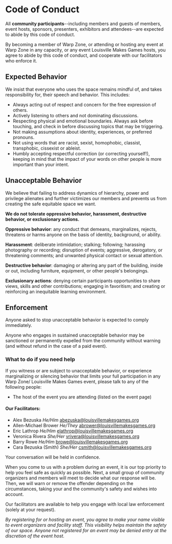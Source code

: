 # Code of Conduct

All **community participants**--including members and guests of members, event hosts, sponsors, presenters, exhibitors and attendees--are expected to abide by this code of conduct.

By becoming a member of Warp Zone, or attending or hosting any event at Warp Zone in any capacity, or any event Louisville Makes Games hosts, you agree to abide by this code of conduct, and cooperate with our facilitators who enforce it.

## Expected Behavior

We insist that everyone who uses the space remains mindful of, and takes responsibility for, their speech and behavior. This includes:

- Always acting out of respect and concern for the free expression of others.
- Actively listening to others and not dominating discussions.
- Respecting physical and emotional boundaries. Always ask before touching, and check in before discussing topics that may be triggering.
- Not making assumptions about identity, experiences, or preferred pronouns.
- Not using words that are racist, sexist, homophobic, classist, transphobic, cissexist or ableist.
- Humbly accepting respectful correction (or correcting yourself!), keeping in mind that the impact of your words on other people is more important than your intent.

## Unacceptable Behavior

We believe that failing to address dynamics of hierarchy, power and privilege alienates and further victimizes our members and prevents us from creating the safe equitable space we want.

**We do not tolerate oppressive behavior, harassment, destructive behavior, or exclusionary actions.**

**Oppressive behavior**: any conduct that demeans, marginalizes, rejects, threatens or harms anyone on the basis of identity, background, or ability.

**Harassment**: deliberate intimidation; stalking; following; harassing photography or recording; disruption of events; aggressive, derogatory, or threatening comments; and unwanted physical contact or sexual attention.

**Destructive behavior**: damaging or altering any part of the building, inside or out, including furniture, equipment, or other people's belongings.

**Exclusionary actions**: denying certain participants opportunities to share views, skills and other contributions; engaging in favoritism; and creating or reinforcing an inequitable learning environment.

## Enforcement

Anyone‭ ‬asked‭ ‬to‭ ‬stop‭ ‬unacceptable‭ ‬behavior‭ ‬is‭ ‬expected‭ ‬to‭ ‬comply‭ ‬immediately.

Anyone who engages in sustained ‬unacceptable behavior may be sanctioned ‬or‭ ‬permanent‭ly ‬expelled‭ ‬from‭ ‬the‭ ‬community‭ ‬without‭ ‬warning‭ (‬and‭ ‬without‭ ‬refund‭ ‬in‭ ‬the‭ ‬case‭ ‬of‭ ‬a‭ ‬paid‭ ‬event‭)‬.

### What to do if you need help

If you witness or are subject to unacceptable behavior, or experience marginalizing or silencing behavior that limits your full participation in any Warp Zone/ Louisville Makes Games event, please talk to any of the following people:


*   The host of the event you are attending (listed on the event page)
#### Our Facilitators:
*   Alex Bezuska  *He/Him*  <abezuska@louisvillemakesgames.org>
*   Allen-Michael Brower  *He/They*  <abrower@louisvillemakesgames.org>
*   Eric Lathrop  *He/Him*  <elathrop@louisvillemakesgames.org>
*   Veronica Rivera  *She/Her*  <vrivera@louisvillemakesgames.org>
*   Barry Rowe  *He/Him*  <browe@louisvillemakesgames.org>
*   Cara Bezuska (Smith)  *She/Her*  <csmith@louisvillemakesgames.org>

Your conversation will be held in confidence.

When you come to us with a problem during an event, it is our top priority to help you feel safe as quickly as possible. Next, a small group of community organizers and members will meet to decide what our response will be. Then, we will warn or remove the offender depending on the circumstances, taking your and the community's safety and wishes into account.

Our facilitators‭ ‬are‭ ‬available‭ ‬to‭ ‬help‭ you ‬engage‭ ‬with‭ ‬local‭ ‬law‭ ‬enforcement (solely at your request).

*By registering for or hosting an event, you agree to make your name visible to event organizers and facility staff. This visibility helps maintain the safety of our space. Anyone not registered for an event may be denied entry at the discretion of the event host.*
